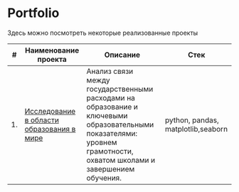 # Portfolio

Здесь можно посмотреть некоторые реализованные проекты


| #    | Наименование проекта                | Описание                                                     | Стек                                                         |
| ---- | ------------------------------------------------------------ | ------------------------------------------------------------ | ------------------------------------------------------------ |
| 1.   | [Исследование в области образования в мире](https://github.com/Elena-Golovkina/Portfolio/tree/main/Образование%20в%20мире) | Анализ связи между государственными расходами на образование и ключевыми образовательными показателями: уровнем грамотности, охватом школами и завершением обучения.  | python, pandas, matplotlib,seaborn       |
